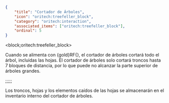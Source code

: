 ```json
{
	"title": "Cortador de Árboles",
	"icon": "oritech:treefeller_block",
	"category": "oritech:interaction",
	"associated_items": ["oritech:treefeller_block"],
	"ordinal": 5
}
```

<block;oritech:treefeller_block>

Cuando se alimenta con {gold}RF{}, el cortador de árboles cortará todo el árbol, incluidas las hojas. El cortador de árboles solo cortará troncos hasta 7 bloques de distancia, por lo que puede no alcanzar la parte superior de árboles grandes.

;;;;;

Los troncos, hojas y los elementos caídos de las hojas se almacenarán en el inventario interno del cortador de árboles.
